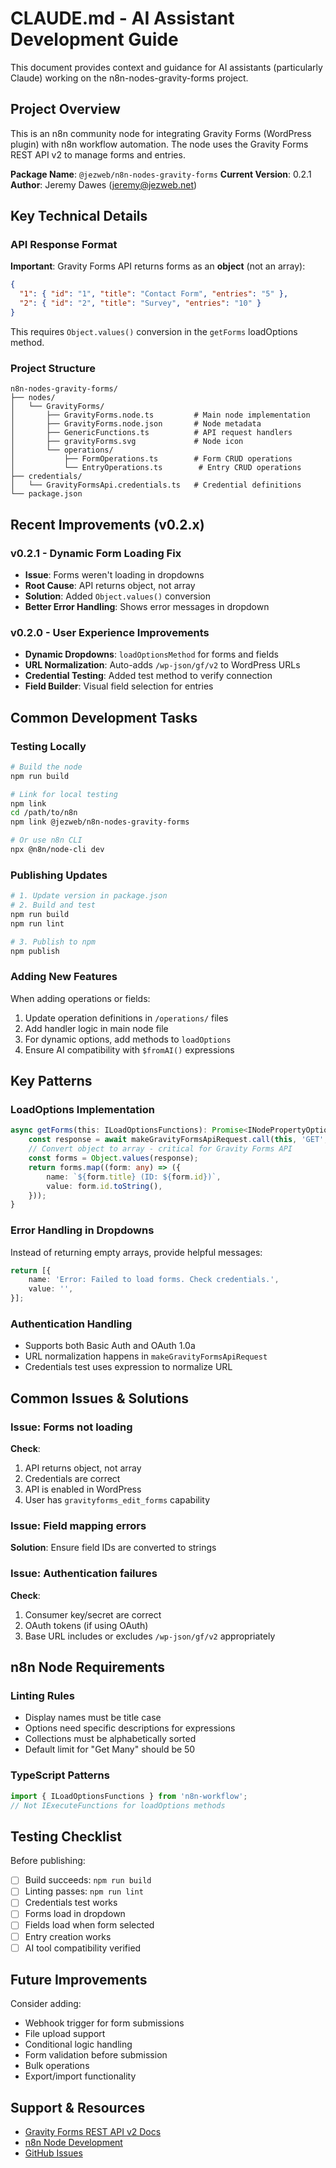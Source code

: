 # CLAUDE.md - AI Assistant Development Guide

This document provides context and guidance for AI assistants (particularly Claude) working on the n8n-nodes-gravity-forms project.

## Project Overview

This is an n8n community node for integrating Gravity Forms (WordPress plugin) with n8n workflow automation. The node uses the Gravity Forms REST API v2 to manage forms and entries.

**Package Name**: `@jezweb/n8n-nodes-gravity-forms`
**Current Version**: 0.2.1
**Author**: Jeremy Dawes (jeremy@jezweb.net)

## Key Technical Details

### API Response Format
**Important**: Gravity Forms API returns forms as an **object** (not an array):
```json
{
  "1": { "id": "1", "title": "Contact Form", "entries": "5" },
  "2": { "id": "2", "title": "Survey", "entries": "10" }
}
```
This requires `Object.values()` conversion in the `getForms` loadOptions method.

### Project Structure
```
n8n-nodes-gravity-forms/
├── nodes/
│   └── GravityForms/
│       ├── GravityForms.node.ts         # Main node implementation
│       ├── GravityForms.node.json       # Node metadata
│       ├── GenericFunctions.ts          # API request handlers
│       ├── gravityForms.svg             # Node icon
│       └── operations/
│           ├── FormOperations.ts        # Form CRUD operations
│           └── EntryOperations.ts        # Entry CRUD operations
├── credentials/
│   └── GravityFormsApi.credentials.ts   # Credential definitions
└── package.json
```

## Recent Improvements (v0.2.x)

### v0.2.1 - Dynamic Form Loading Fix
- **Issue**: Forms weren't loading in dropdowns
- **Root Cause**: API returns object, not array
- **Solution**: Added `Object.values()` conversion
- **Better Error Handling**: Shows error messages in dropdown

### v0.2.0 - User Experience Improvements
- **Dynamic Dropdowns**: `loadOptionsMethod` for forms and fields
- **URL Normalization**: Auto-adds `/wp-json/gf/v2` to WordPress URLs
- **Credential Testing**: Added test method to verify connection
- **Field Builder**: Visual field selection for entries

## Common Development Tasks

### Testing Locally
```bash
# Build the node
npm run build

# Link for local testing
npm link
cd /path/to/n8n
npm link @jezweb/n8n-nodes-gravity-forms

# Or use n8n CLI
npx @n8n/node-cli dev
```

### Publishing Updates
```bash
# 1. Update version in package.json
# 2. Build and test
npm run build
npm run lint

# 3. Publish to npm
npm publish
```

### Adding New Features

When adding operations or fields:
1. Update operation definitions in `/operations/` files
2. Add handler logic in main node file
3. For dynamic options, add methods to `loadOptions`
4. Ensure AI compatibility with `$fromAI()` expressions

## Key Patterns

### LoadOptions Implementation
```typescript
async getForms(this: ILoadOptionsFunctions): Promise<INodePropertyOptions[]> {
    const response = await makeGravityFormsApiRequest.call(this, 'GET', '/forms');
    // Convert object to array - critical for Gravity Forms API
    const forms = Object.values(response);
    return forms.map((form: any) => ({
        name: `${form.title} (ID: ${form.id})`,
        value: form.id.toString(),
    }));
}
```

### Error Handling in Dropdowns
Instead of returning empty arrays, provide helpful messages:
```typescript
return [{
    name: 'Error: Failed to load forms. Check credentials.',
    value: '',
}];
```

### Authentication Handling
- Supports both Basic Auth and OAuth 1.0a
- URL normalization happens in `makeGravityFormsApiRequest`
- Credentials test uses expression to normalize URL

## Common Issues & Solutions

### Issue: Forms not loading
**Check**:
1. API returns object, not array
2. Credentials are correct
3. API is enabled in WordPress
4. User has `gravityforms_edit_forms` capability

### Issue: Field mapping errors
**Solution**: Ensure field IDs are converted to strings

### Issue: Authentication failures
**Check**:
1. Consumer key/secret are correct
2. OAuth tokens (if using OAuth)
3. Base URL includes or excludes `/wp-json/gf/v2` appropriately

## n8n Node Requirements

### Linting Rules
- Display names must be title case
- Options need specific descriptions for expressions
- Collections must be alphabetically sorted
- Default limit for "Get Many" should be 50

### TypeScript Patterns
```typescript
import { ILoadOptionsFunctions } from 'n8n-workflow';
// Not IExecuteFunctions for loadOptions methods
```

## Testing Checklist

Before publishing:
- [ ] Build succeeds: `npm run build`
- [ ] Linting passes: `npm run lint`
- [ ] Credentials test works
- [ ] Forms load in dropdown
- [ ] Fields load when form selected
- [ ] Entry creation works
- [ ] AI tool compatibility verified

## Future Improvements

Consider adding:
- Webhook trigger for form submissions
- File upload support
- Conditional logic handling
- Form validation before submission
- Bulk operations
- Export/import functionality

## Support & Resources

- [Gravity Forms REST API v2 Docs](https://docs.gravityforms.com/rest-api-v2/)
- [n8n Node Development](https://docs.n8n.io/integrations/creating-nodes/)
- [GitHub Issues](https://github.com/jezweb/n8n-nodes-gravity-forms/issues)